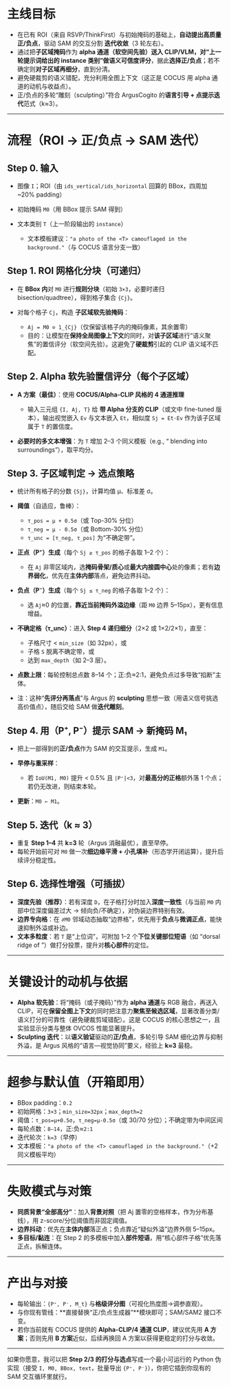 # 主线目标

* 在已有 ROI（来自 RSVP/ThinkFirst）与初始掩码的基础上，**自动提出高质量正/负点**，驱动 SAM 的交互分割 **迭代收敛**（3 轮左右）。
* 通过把**子区域掩码**作为 **alpha 通道（软空间先验）**送入 CLIP/VLM，对“上一轮提示词给出的 instance 类别”做**语义可信度评分**，据此**选择正/负点**；若不确定则**对子区域再细分**，直到分清。
* 避免硬裁剪的语义错配，充分利用全图上下文（这正是 COCUS 用 alpha 通道的动机与收益点）。
* 正/负点的多轮“雕刻（sculpting）”符合 ArgusCogito 的**语言引导 + 点提示迭代**范式（k≈3）。

---

# 流程（ROI → 正/负点 → SAM 迭代）

## Step 0. 输入

* 图像 `I`；ROI（由 `ids_vertical/ids_horizontal` 回算的 BBox，四周加 \~20% padding）
* 初始掩码 `M0`（用 BBox 提示 SAM 得到）
* 文本类别 `T`（上一阶段输出的 `instance`）

  * 文本模板建议：`"a photo of the <T> camouflaged in the background."`（与 COCUS 语言分支一致）

## Step 1. ROI 网格化分块（可递归）

* 在 **BBox 内**对 `M0` 进行**规则分块**（初始 `3×3`，必要时递归 bisection/quadtree），得到格子集合 `{Cj}`。
* 对每个格子 `Cj`，构造 **子区域软先验掩码**：

  * `Aj = M0 ⊙ 1_{Cj}`（仅保留该格子内的掩码像素，其余置零）
  * 目的：让模型在**保持全局图像上下文**的同时，对**该子区域**进行“语义聚焦”的置信评分（软空间先验）。这避免了**硬裁剪**引起的 CLIP 语义域不匹配。

## Step 2. Alpha 软先验置信评分（每个子区域）

* **A 方案（最佳）**：使用 **COCUS/Alpha-CLIP 风格的 4 通道推理**

  * 输入三元组 `{I, Aj, T}` 给 **带 Alpha 分支的 CLIP**（或文中 fine-tuned 版本），输出视觉嵌入 `Ev` 与文本嵌入 `Et`，相似度 `Sj = Et·Ev` 作为该子区域属于 `T` 的置信度。

* **必要时的多文本增强**：为 `T` 增加 2–3 个同义模板（e.g., “<T> blending into surroundings”），取平均分。

## Step 3. 子区域判定 → 选点策略

* 统计所有格子的分数 `{Sj}`，计算均值 μ、标准差 σ。
* **阈值**（自适应，鲁棒）：

  * `τ_pos = μ + 0.5σ`（或 Top-30% 分位）
  * `τ_neg = μ - 0.5σ`（或 Bottom-30% 分位）
  * `τ_unc = [τ_neg, τ_pos]` 为“不确定带”。
* **正点（P⁺）生成**（每个 `Sj ≥ τ_pos` 的格子各取 1–2 个）：

  * 在 `Aj` 非零区域内，选**掩码骨架/质心**或**最大内接圆中心**处的像素；若有**边界弱化**，优先在**主体内部**落点，避免边界抖动。
* **负点（P⁻）生成**（每个 `Sj ≤ τ_neg` 的格子各取 1–2 个）：

  * 选 `Aj`≈0 的位置，**靠近当前掩码外溢边缘**（距 `M0` 边界 5–15px），更有信息增益。
* **不确定格（τ\_unc）**：进入 **Step 4 递归细分**（2×2 或 1×2/2×1），直至：

  * 子格尺寸 < `min_size`（如 32px），或
  * 子格 `S` 脱离不确定带，或
  * 达到 `max_depth`（如 2–3 层）。
* **点数上限**：每轮控制总点数 8–14 个；正:负≈2:1，避免负点过多导致“掐断”主体。

* 注：这种“**先评分再落点**”与 Argus 的 **sculpting** 思想一致（用语义信号挑选高价值点），随后交给 SAM 做**迭代雕刻**。

## Step 4. 用（P⁺, P⁻）提示 SAM → 新掩码 M₁

* 把上一部得到的**正/负点**作为 SAM 的交互提示，生成 `M1`。
* **早停与重采样**：

  * 若 `IoU(M1, M0)` 提升 < 0.5% 且 `|P⁺|<3`，对**最高分的正格**额外落 1 个点；若仍无改进，则结束本轮。
* **更新**：`M0 ← M1`。

## Step 5. 迭代（k ≈ 3）

* 重复 **Step 1–4** 共 **k=3** 轮（Argus 消融最优），直至早停。
* 每轮开始前可对 `M0` 做一次**细边缘平滑 + 小孔填补**（形态学开闭运算），提升后续评分稳定性。

## Step 6. 选择性增强（可插拔）

* **深度先验（推荐）**：若有深度 `D`，在子格打分时加入**深度一致性**（与当前 `M0` 内部中位深度偏差过大 → 倾向负/不确定），对伪装边界特别有效。
* **边界专向格**：在 `∂M0` 邻域动态抽取“边界格”，优先用于**负点**与**微调正点**，能快速抑制外溢或补边。
* **文本多粒度**：若 `T` 是“上位词”，可附加 1–2 个**下位关键部位短语**（如 “dorsal ridge of <T>”）做打分投票，提升对**核心部件**的定位。

---

# 关键设计的动机与依据

* **Alpha 软先验**：将“掩码（或子掩码）”作为 **alpha 通道**与 RGB 融合，再送入 CLIP，可在**保留全图上下文**的同时把注意力**聚焦至候选区域**，显著改善分类/语义打分的可靠性（避免硬裁剪域错配）。这是 COCUS 的核心思想之一，且实验显示分类与整体 OVCOS 性能显著提升。
* **Sculpting 迭代**：以**语义验证**驱动的**正/负点**，多轮引导 SAM 细化边界与抑制外溢，是 Argus 风格的“语言—视觉协同”要义，经验上 **k≈3** 最稳。&#x20;

---

# 超参与默认值（开箱即用）

* BBox padding：`0.2`
* 初始网格：`3×3`；`min_size=32px`；`max_depth=2`
* 阈值：`τ_pos=μ+0.5σ`，`τ_neg=μ-0.5σ`（或 30/70 分位）；不确定带为中间区间
* 每轮点数：`8–14`，正:负≈`2:1`
* 迭代轮次：`k=3`（早停）
* 文本模板：`"a photo of the <T> camouflaged in the background."`（+2 同义模板平均）

---

# 失败模式与对策

* **同质背景“全部高分”**：加入**背景对照**（把 Aj 置零的空格样本，作为分布基线），用 z-score/分位阈值而非固定阈值。
* **边界抖动**：优先在**主体内部**落正点；负点靠近“疑似外溢”边界外侧 5–15px。
* **多目标/黏连**：在 Step 2 的多模板中加入**部件短语**，用“核心部件子格”优先落正点，拆解连体。

---

# 产出与对接

* 每轮输出：`{P⁺, P⁻, M_t}` 与**格级评分图**（可视化热度图→调参直观）。
* 与你现有管线：\*\*直接替换“正/负点生成器”\*\*模块即可；SAM/SAM2 接口不变。
* 若你当前就有 COCUS 提供的 **Alpha-CLIP/4 通道 CLIP**，建议优先用 **A 方案**；否则先用 **B 方案**近似，后续再换回 A 方案以获得更稳定的打分与收敛。

---

如果你愿意，我可以把 **Step 2/3 的打分与选点**写成一个最小可运行的 Python 伪实现（接受 `I, M0, BBox, text`，批量导出 `{P⁺, P⁻}`），你把它插到你现有的 SAM 交互循环里就行。
